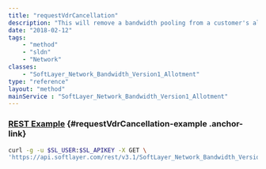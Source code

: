 ```yaml
---
title: "requestVdrCancellation"
description: "This will remove a bandwidth pooling from a customer's allotments by cancelling the billing item.  All servers in that allotment will get moved to the account's vpr. "
date: "2018-02-12"
tags:
    - "method"
    - "sldn"
    - "Network"
classes:
    - "SoftLayer_Network_Bandwidth_Version1_Allotment"
type: "reference"
layout: "method"
mainService : "SoftLayer_Network_Bandwidth_Version1_Allotment"
---
```


### [REST Example](#requestVdrCancellation-example) <a href="/article/rest/"><i class="fas fa-question"></i></a> {#requestVdrCancellation-example .anchor-link} 
```bash
curl -g -u $SL_USER:$SL_APIKEY -X GET \
'https://api.softlayer.com/rest/v3.1/SoftLayer_Network_Bandwidth_Version1_Allotment/{SoftLayer_Network_Bandwidth_Version1_AllotmentID}/requestVdrCancellation'
```
